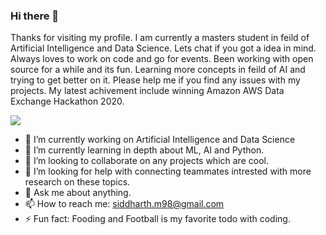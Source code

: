 ### Hi there 👋
   Thanks for visiting my profile. I am currently a masters student in feild of Artificial Intelligence and Data Science. Lets chat if you got a idea in mind. Always loves to work on code and go for events. Been working with open source for a while and its fun. Learning more concepts in feild of AI and trying to get better on it. Please help me if you find any issues with my projects. My latest achivement include winning Amazon AWS Data Exchange Hackathon 2020.
   
   ![](https://komarev.com/ghpvc/?username=Siddharth1698&color=green)


- 🔭 I’m currently working on Artificial Intelligence and Data Science
- 🌱 I’m currently learning in depth about ML, AI and Python.
- 👯 I’m looking to collaborate on any projects which are cool.
- 🤔 I’m looking for help with connecting teammates intrested with more research on these topics.
- 💬 Ask me about anything.
- 📫 How to reach me: siddharth.m98@gmail.com
- ⚡ Fun fact: Fooding and Football is my favorite todo with coding.

